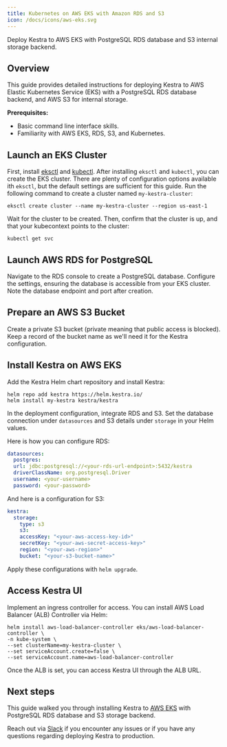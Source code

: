 ```yaml
---
title: Kubernetes on AWS EKS with Amazon RDS and S3
icon: /docs/icons/aws-eks.svg
---
```


Deploy Kestra to AWS EKS with PostgreSQL RDS database and S3 internal storage backend.

## Overview
This guide provides detailed instructions for deploying Kestra to AWS Elastic Kubernetes Service (EKS) with a PostgreSQL RDS database backend, and AWS S3 for internal storage.

**Prerequisites:**
- Basic command line interface skills.
- Familiarity with AWS EKS, RDS, S3, and Kubernetes.

## Launch an EKS Cluster
First, install [eksctl](https://eksctl.io/) and [kubectl](https://kubernetes.io/docs/tasks/tools/). After installing `eksctl` and `kubectl`, you can create the EKS cluster. There are plenty of configuration options available ith `eksctl`, but the default settings are sufficient for this guide. Run the following command to create a cluster named `my-kestra-cluster`:

```shell
eksctl create cluster --name my-kestra-cluster --region us-east-1
```

Wait for the cluster to be created. Then, confirm that the cluster is up, and that your kubecontext points to the cluster:

```shell
kubectl get svc
```

## Launch AWS RDS for PostgreSQL
Navigate to the RDS console to create a PostgreSQL database. Configure the settings, ensuring the database is accessible from your EKS cluster. Note the database endpoint and port after creation.

## Prepare an AWS S3 Bucket
Create a private S3 bucket (private meaning that public access is blocked). Keep a record of the bucket name as we'll need it for the Kestra configuration.


## Install Kestra on AWS EKS
Add the Kestra Helm chart repository and install Kestra:

```shell
helm repo add kestra https://helm.kestra.io/
helm install my-kestra kestra/kestra
```

In the deployment configuration, integrate RDS and S3. Set the database connection under `datasources` and S3 details under `storage` in your Helm values.

Here is how you can configure RDS:
```yaml
datasources:
  postgres:
  url: jdbc:postgresql://<your-rds-url-endpoint>:5432/kestra
  driverClassName: org.postgresql.Driver
  username: <your-username>
  password: <your-password>
```

And here is a configuration for S3:
```yaml
kestra:
  storage:
    type: s3
    s3:
    accessKey: "<your-aws-access-key-id>"
    secretKey: "<your-aws-secret-access-key>"
    region: "<your-aws-region>"
    bucket: "<your-s3-bucket-name>"
```

Apply these configurations with `helm upgrade`.

## Access Kestra UI
Implement an ingress controller for access. You can install AWS Load Balancer (ALB) Controller via Helm:

```shell
helm install aws-load-balancer-controller eks/aws-load-balancer-controller \
-n kube-system \
--set clusterName=my-kestra-cluster \
--set serviceAccount.create=false \
--set serviceAccount.name=aws-load-balancer-controller
```

Once the ALB is set, you can access Kestra UI through the ALB URL.

## Next steps

This guide walked you through installing Kestra to [AWS EKS](https://docs.aws.amazon.com/eks/) with PostgreSQL RDS database and S3 storage backend.

Reach out via [Slack](https://kestra.io/slack) if you encounter any issues or if you have any questions regarding deploying Kestra to production.
